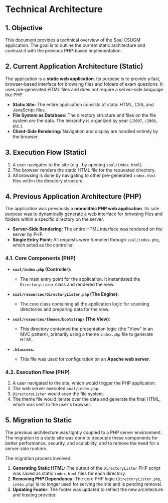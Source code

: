 # Technical Architecture

## 1. Objective

This document provides a technical overview of the Soal CSUGM application. The goal is to outline the current static architecture and contrast it with the previous PHP-based implementation.

## 2. Current Application Architecture (Static)

The application is a **static web application**. Its purpose is to provide a fast, browser-based interface for browsing files and folders of exam questions. It uses pre-generated HTML files and does not require a server-side language like PHP.

- **Static Site:** The entire application consists of static HTML, CSS, and JavaScript files.
- **File System as Database:** The directory structure and files on the file system *are* the data. The hierarchy is organized by year (`/2007`, `/2008`, etc.).
- **Client-Side Rendering:** Navigation and display are handled entirely by the browser.

## 3. Execution Flow (Static)

1.  A user navigates to the site (e.g., by opening `soal/index.html`).
2.  The browser renders the static HTML file for the requested directory.
3.  All browsing is done by navigating to other pre-generated `index.html` files within the directory structure.

## 4. Previous Application Architecture (PHP)

The application was previously a **monolithic PHP web application**. Its sole purpose was to dynamically generate a web interface for browsing files and folders within a specific directory on the server.

- **Server-Side Rendering:** The entire HTML interface was rendered on the server by PHP.
- **Single Entry Point:** All requests were funneled through `soal/index.php`, which acted as the controller.

### 4.1. Core Components (PHP)

- **`soal/index.php` (Controller):**
    - The main entry point for the application. It instantiated the `DirectoryLister` class and rendered the view.

- **`soal/resources/DirectoryLister.php` (The Engine):**
    - The core class containing all the application logic for scanning directories and preparing data for the view.

- **`soal/resources/themes/bootstrap/` (The View):**
    - This directory contained the presentation logic (the "View" in an MVC pattern), primarily using a theme `index.php` file to generate HTML.

- **`.htaccess`:**
    - This file was used for configuration on an **Apache web server**.

### 4.2. Execution Flow (PHP)

1.  A user navigated to the site, which would trigger the PHP application.
2.  The web server executed `soal/index.php`.
3.  `DirectoryLister` would scan the file system.
4.  The theme file would iterate over the data and generate the final HTML, which was sent to the user's browser.

## 5. Migration to Static

The previous architecture was tightly coupled to a PHP server environment. The migration to a static site was done to decouple these components for better performance, security, and scalability, and to remove the need for a server-side runtime.

The migration process involved:
1.  **Generating Static HTML:** The output of the `DirectoryLister` PHP script was saved as static `index.html` files for each directory.
2.  **Removing PHP Dependency:** The core PHP logic (`DirectoryLister.php`, `index.php`) is no longer used for serving the site and is pending removal.
3.  **Updating Footer:** The footer was updated to reflect the new architecture and hosting provider.
